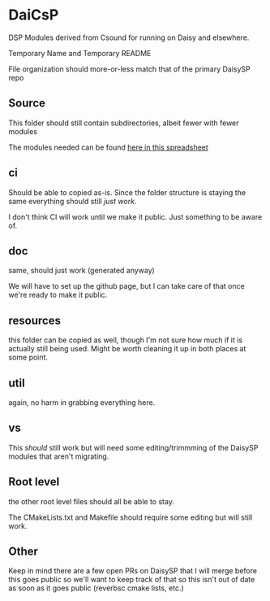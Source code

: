 # DaiCsP
DSP Modules derived from Csound for running on Daisy and elsewhere.

Temporary Name and Temporary README

File organization should more-or-less match that of the primary DaisySP repo

## Source

This folder should still contain subdirectories, albeit fewer with fewer modules

The modules needed can be found [here in this spreadsheet](https://docs.google.com/spreadsheets/d/1OH3J5840PPhrccjidPNCqra1eGA0o0Vh-rhjgUM5Cqs/edit#gid=0)

## ci

Should be able to copied as-is. Since the folder structure is staying the same everything should still _just work_.

I don't think CI will work until we make it public. Just something to be aware of.

## doc

same, should just work (generated anyway)

We will have to set up the github page, but I can take care of that once we're ready to make it public.

## resources 

this folder can be copied as well, though I'm not sure how much if it is actually still being used. Might be worth cleaning it up in both places at some point.

## util 

again, no harm  in grabbing everything here.

## vs

This _should_ still work but will need some editing/trimmming of the DaisySP modules that aren't migrating.

## Root level

the other root level files should all be able to stay. 

The CMakeLists.txt and Makefile should require some editing but will still work. 

## Other

Keep in mind there are a few open PRs on DaisySP that I will merge before this goes public so we'll want to keep track of that so this isn't out of date as soon as it goes public (reverbsc cmake lists, etc.)

